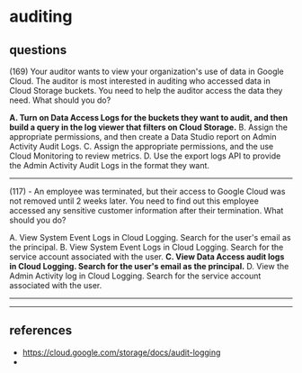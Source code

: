 # auditing

## questions

(169) Your auditor wants to view your organization's use of data in Google Cloud. The auditor is most interested in auditing who accessed data in Cloud Storage buckets. You need to help the auditor access the data they need. What should you do?

**A. Turn on Data Access Logs for the buckets they want to audit, and then build a query in the log viewer that filters on Cloud Storage.**
B. Assign the appropriate permissions, and then create a Data Studio report on Admin Activity Audit Logs.
C. Assign the appropriate permissions, and the use Cloud Monitoring to review metrics.
D. Use the export logs API to provide the Admin Activity Audit Logs in the format they want.

---

(117) - An employee was terminated, but their access to Google Cloud was not removed until 2 weeks later. You need to find out this employee accessed any sensitive customer information after their termination. What should you do?

A. View System Event Logs in Cloud Logging. Search for the user's email as the principal.
B. View System Event Logs in Cloud Logging. Search for the service account associated with the user.
**C. View Data Access audit logs in Cloud Logging. Search for the user's email as the principal.**
D. View the Admin Activity log in Cloud Logging. Search for the service account associated with the user.

---

---

## references

- https://cloud.google.com/storage/docs/audit-logging
- 